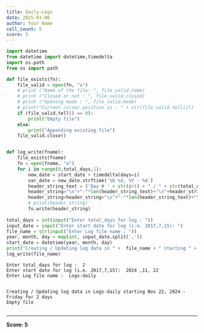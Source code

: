 ```yaml
---
title: Daily-Logs
date: 2025-01-06
author: Your Name
cell_count: 5
score: 5
---
```


```python
import datetime
from datetime import datetime,timedelta
import os.path
from os import path
```


```python
def file_exists(fn):
    file_valid = open(fn, "a")
    # print ("Name of the file: ", file_valid.name)
    # print ("Closed or not : ", file_valid.closed)
    # print ("Opening mode : ", file_valid.mode)
    # print("Current cursor position is : " + str(file_valid.tell()))
    if (file_valid.tell() == 0):
        print("Empty file")
    else:
        print("Appending existing file")
    file_valid.close()
```


```python

```


```python
def log_write(fname):
    file_exists(fname)
    fo = open(fname, "a")
    for i in range(0,total_days,1):
        new_date = start_date + timedelta(days=i)
        var_date = new_date.strftime('%b %d, %Y - %A')
        header_string_text = ('Day # ' + str(i+1) + " / " + str(total_days) + ' - ' + var_date + ' (' + str(total_days - i-1) + " days remaining) ")
        header_string="\n"+"-"*len(header_string_text)+"\n"+header_string_text
        header_string=header_string+"\n"+"-"*len(header_string_text)+"\n\n"
        # print(header_string)
        fo.write(header_string)
        
total_days = int(input("Enter total_days for log : "))
input_date = input("Enter start date for log (i.e. 2017,7,15): ")
file_name = str(input("Enter Log file name : "))
year, month, day = map(int, input_date.split(','))
start_date = datetime(year, month, day)
print("Creating / Updating log data in " +  file_name + " starting " + str(start_date.strftime('%b %d, %Y - %A')) + " for " + str(total_days) + " days " )
log_write(file_name)   
```

    Enter total_days for log :  2
    Enter start date for log (i.e. 2017,7,15):  2024 ,11, 22
    Enter Log file name :  Logs-daily


    Creating / Updating log data in Logs-daily starting Nov 22, 2024 - Friday for 2 days 
    Empty file



```python

```


---
**Score: 5**
